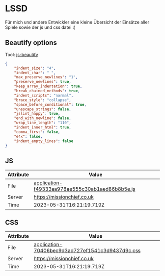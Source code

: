 # LSSD
Für mich und andere Entwickler eine kleine Übersicht der Einsätze aller Spiele sowie der js und css datei :)

<!-- automated -->
## Beautify options
Tool: [js-beautify](https://github.com/beautify-web/js-beautify)
```json
{
    "indent_size": "4",
    "indent_char": " ",
    "max_preserve_newlines": "1",
    "preserve_newlines": true,
    "keep_array_indentation": true,
    "break_chained_methods": true,
    "indent_scripts": "normal",
    "brace_style": "collapse",
    "space_before_conditional": true,
    "unescape_strings": false,
    "jslint_happy": true,
    "end_with_newline": false,
    "wrap_line_length": "110",
    "indent_inner_html": true,
    "comma_first": false,
    "e4x": false,
    "indent_empty_lines": false
}
```

## JS
| Attribute | Value |
| --------- | ----- |
| File      | [application-f49333aa978ae555c30ab1aed86b8b5e.js](https://missionchief.co.uk/assets/application-f49333aa978ae555c30ab1aed86b8b5e.js) |
| Server    | https://missionchief.co.uk |
| Time      | 2023-05-31T16:21:19.719Z |

## CSS
| Attribute | Value |
| --------- | ----- |
| File      | [application-70406bec9d3ad727ef1541c3d9437d9c.css](https://missionchief.co.uk/assets/application-70406bec9d3ad727ef1541c3d9437d9c.css) |
| Server    | https://missionchief.co.uk |
| Time      | 2023-05-31T16:21:19.719Z |
<!-- /automated -->
